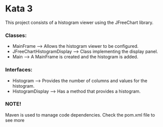# Kata 3 #
This project consists of a histogram viewer using the JFreeChart library.
### Classes: ###
- MainFrame --> Allows the histogram viewer to be configured.
- JFreeChartHistogramDisplay --> Class implementing the display panel.
- Main --> A MainFrame is created and the histogram is added.

### Interfaces: ###
- Histogram --> Provides the number of columns and values for the histogram.
- HistogramDisplay --> Has a method that provides a histogram.

### NOTE! 
Maven is used to manage code dependencies. Check the pom.xml file to see more
